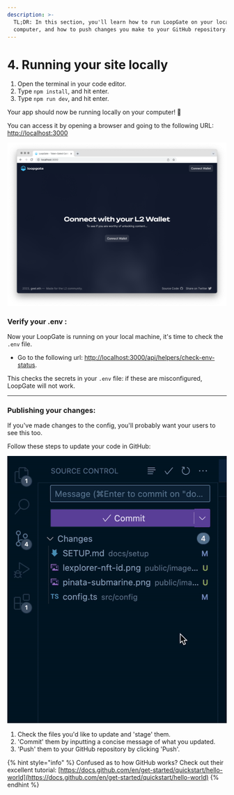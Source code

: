 ```yaml
---
description: >-
  TL;DR: In this section, you'll learn how to run LoopGate on your local
  computer, and how to push changes you make to your GitHub repository.
---
```


# 4. Running your site locally

1. Open the terminal in your code editor.
2. Type `npm install`, and hit enter.
3. Type `npm run dev`, and hit enter.

Your app should now be running locally on your computer! 🚀&#x20;

You can access it by opening a browser and going to the following URL: \
[http://localhost:3000](http://localhost:3000)

!['It should look something like this](../../public/images/docs/loopgate-is-running.png)

### **Verify your .env :**

Now your LoopGate is running on your local machine, it's time to check the `.env` file.

- Go to the following url: [http://localhost:3000/api/helpers/check-env-status](http://localhost:3000/api/helpers/checkEnvStatus).

This checks the secrets in your `.env` file: if these are misconfigured, LoopGate will not work.

---

### **Publishing your changes:**

If you've made changes to the config, you'll probably want your users to see this too.

Follow these steps to update your code in GitHub:

!['Pushing' new changes to GitHub using VS Code](../../public/images/docs/push-to-git.gif)

1. Check the files you'd like to update and 'stage' them.
2. 'Commit' them by inputting a concise message of what you updated.
3. 'Push' them to your GitHub repository by clicking 'Push'.

{% hint style="info" %}
Confused as to how GitHub works? Check out their excellent tutorial: [https://docs.github.com/en/get-started/quickstart/hello-world](https://docs.github.com/en/get-started/quickstart/hello-world)
{% endhint %}
